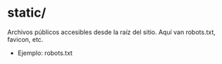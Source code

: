 # static/

Archivos públicos accesibles desde la raíz del sitio. Aquí van robots.txt, favicon, etc.

- Ejemplo: robots.txt
